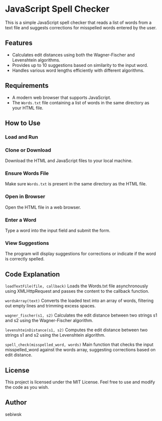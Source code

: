 # JavaScript Spell Checker

This is a simple JavaScript spell checker that reads a list of words from a text file and suggests corrections for misspelled words entered by the user.

## Features

- Calculates edit distances using both the Wagner-Fischer and Levenshtein algorithms.
- Provides up to 10 suggestions based on similarity to the input word.
- Handles various word lengths efficiently with different algorithms.

## Requirements

- A modern web browser that supports JavaScript.
- The `Words.txt` file containing a list of words in the same directory as your HTML file.

## How to Use

### Load and Run

### Clone or Download

Download the HTML and JavaScript files to your local machine.

### Ensure Words File

Make sure `Words.txt` is present in the same directory as the HTML file.

### Open in Browser

Open the HTML file in a web browser.

### Enter a Word

Type a word into the input field and submit the form.

### View Suggestions

The program will display suggestions for corrections or indicate if the word is correctly spelled.

## Code Explanation

`loadTextFile(file, callback)`
Loads the Words.txt file asynchronously using XMLHttpRequest and passes the content to the callback function.

`wordsArray(text)`
Converts the loaded text into an array of words, filtering out empty lines and trimming excess spaces.

`wagner_fischer(s1, s2)`
Calculates the edit distance between two strings s1 and s2 using the Wagner-Fischer algorithm.

`levenshteinDistance(s1, s2)`
Computes the edit distance between two strings s1 and s2 using the Levenshtein algorithm.

`spell_check(misspelled_word, words)`
Main function that checks the input misspelled_word against the words array, suggesting corrections based on edit distance.

## License

This project is licensed under the MIT License. Feel free to use and modify the code as you wish.

## Author
sebiwsk
